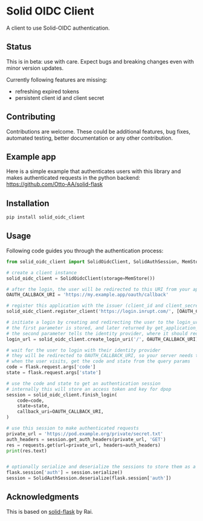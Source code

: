 # Solid OIDC Client

A client to use Solid-OIDC authentication.

## Status

This is in beta: use with care. Expect bugs and breaking changes even with minor version updates.

Currently following features are missing:
- refreshing expired tokens
- persistent client id and client secret

## Contributing

Contributions are welcome. These could be additional features, bug fixes, automated testing, better documentation or any other contribution.

## Example app

Here is a simple example that authenticates users with this library and makes authenticated requests in the python backend: https://github.com/Otto-AA/solid-flask

## Installation

```bash
pip install solid_oidc_client
```

## Usage

Following code guides you through the authentication process:

```python
from solid_oidc_client import SolidOidcClient, SolidAuthSession, MemStore

# create a client instance
solid_oidc_client = SolidOidcClient(storage=MemStore())

# after the login, the user will be redirected to this URI from your application
OAUTH_CALLBACK_URI = 'https://my.example.app/oauth/callback'

# register this application with the issuer (client_id and client_secret are currently only stored in memory, regardless of the previous storage)
solid_oidc_client.register_client('https://login.inrupt.com/', [OAUTH_CALLBACK_URI])

# initiate a login by creating and redirecting the user to the login_url
# the first parameter is stored, and later returned by get_application_redirect_uri. It helps to remember which page the user wanted to visit before the login
# the second parameter tells the identity provider, where it should redirect the user after the login there is finished. It must be one of the previously entered redirect uris
login_url = solid_oidc_client.create_login_uri('/', OAUTH_CALLBACK_URI)

# wait for the user to login with their identity provider
# they will be redirected to OAUTH_CALLBACK_URI, so your server needs to listen for GET requests there
# when the user visits, get the code and state from the query params
code = flask.request.args['code']
state = flask.request.args['state']

# use the code and state to get an authentication session
# internally this will store an access token and key for dpop
session = solid_oidc_client.finish_login(
    code=code,
    state=state,
    callback_uri=OAUTH_CALLBACK_URI,
)

# use this session to make authenticated requests
private_url = 'https://pod.example.org/private/secret.txt'
auth_headers = session.get_auth_headers(private_url, 'GET')
res = requests.get(url=private_url, headers=auth_headers)
print(res.text)


# optionally serialize and deserialize the sessions to store them as a string client/server side
flask.session['auth'] = session.serialize()
session = SolidAuthSession.deserialize(flask.session['auth'])
```

## Acknowledgments

This is based on [solid-flask](https://gitlab.com/agentydragon/solid-flask/) by Rai.
